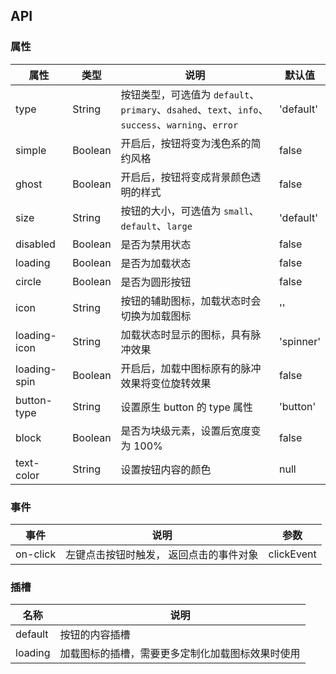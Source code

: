 ## API

### 属性

| 属性         | 类型    | 说明                                                                                             | 默认值    |
| ------------ | ------- | ------------------------------------------------------------------------------------------------ | --------- |
| type         | String  | 按钮类型，可选值为 `default`、`primary`、`dsahed`、`text`、`info`、`success`、`warning`、`error` | 'default' |
| simple       | Boolean | 开启后，按钮将变为浅色系的简约风格                                                               | false     |
| ghost        | Boolean | 开启后，按钮将变成背景颜色透明的样式                                                             | false     |
| size         | String  | 按钮的大小，可选值为 `small`、`default`、`large`                                                 | 'default' |
| disabled     | Boolean | 是否为禁用状态                                                                                   | false     |
| loading      | Boolean | 是否为加载状态                                                                                   | false     |
| circle       | Boolean | 是否为圆形按钮                                                                                   | false     |
| icon         | String  | 按钮的辅助图标，加载状态时会切换为加载图标                                                       | ''        |
| loading-icon | String  | 加载状态时显示的图标，具有脉冲效果                                                               | 'spinner' |
| loading-spin | Boolean | 开启后，加载中图标原有的脉冲效果将变位旋转效果                                                   | false     |
| button-type  | String  | 设置原生 button 的 type 属性                                                                     | 'button'  |
| block        | Boolean | 是否为块级元素，设置后宽度变为 100%                                                              | false     |
| text-color   | String  | 设置按钮内容的颜色                                                                               | null      |

### 事件

| 事件     | 说明                                    | 参数       |
| -------- | --------------------------------------- | ---------- |
| on-click | 左键点击按钮时触发， 返回点击的事件对象 | clickEvent |

### 插槽

| 名称    | 说明                                             |
| ------- | ------------------------------------------------ |
| default | 按钮的内容插槽                                   |
| loading | 加载图标的插槽，需要更多定制化加载图标效果时使用 |
